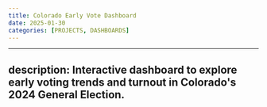 ```yaml
---
title: Colorado Early Vote Dashboard
date: 2025-01-30 
categories: [PROJECTS, DASHBOARDS]
---
```

---
description: Interactive dashboard to explore early voting trends and turnout in Colorado's 2024 General Election. 
---
